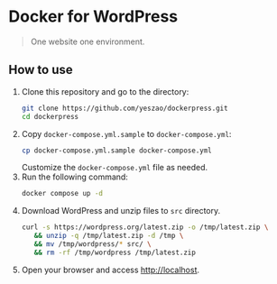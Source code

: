 # Docker for WordPress
> One website one environment.


## How to use
1. Clone this repository and go to the directory:
    ```bash
    git clone https://github.com/yeszao/dockerpress.git
    cd dockerpress
    ```
2. Copy `docker-compose.yml.sample` to `docker-compose.yml`:
    ```bash
    cp docker-compose.yml.sample docker-compose.yml
    ```
   Customize the `docker-compose.yml` file as needed.
3. Run the following command:
    ```bash
    docker compose up -d
    ```
4. Download WordPress and unzip files to `src` directory.
    ```bash
   curl -s https://wordpress.org/latest.zip -o /tmp/latest.zip \
       && unzip -q /tmp/latest.zip -d /tmp \
       && mv /tmp/wordpress/* src/ \
       && rm -rf /tmp/wordpress /tmp/latest.zip
   ```
5. Open your browser and access [http://localhost](http://localhost).
